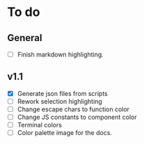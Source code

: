 # To do

## General

- [ ] Finish markdown highlighting.

## v1.1

- [x] Generate json files from scripts
- [ ] Rework selection highlighting
- [ ] Change escape chars to function color
- [ ] Change JS constants to component color
- [ ] Terminal colors
- [ ] Color palette image for the docs.
